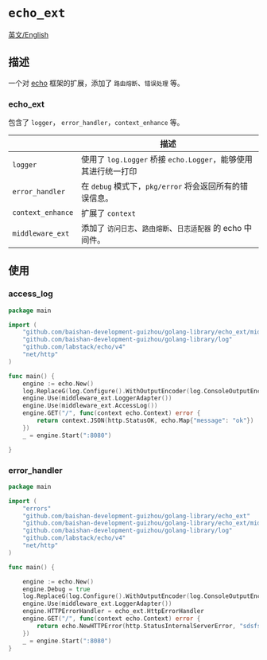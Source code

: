 # `echo_ext`

[英文/English](README.md)

## 描述

一个对 [echo](https://github.com/labstack/echo) 框架的扩展，添加了 `路由熔断`、`错误处理` 等。

### echo_ext

包含了 `logger`， `error_handler`，`context_enhance` 等。

|                   | 描述 |
| ----------------- | ---  |
| `logger`          | 使用了 `log.Logger` 桥接 `echo.Logger`，能够使用其进行统一打印 |
| `error_handler`   | 在 `debug` 模式下，`pkg/error` 将会返回所有的错误信息。        |
| `context_enhance` | 扩展了 `context` |
| `middleware_ext`  | 添加了 `访问日志`、`路由熔断`、`日志适配器` 的 echo 中间件。     |

## 使用

### access_log

```go
package main

import (
	"github.com/baishan-development-guizhou/golang-library/echo_ext/middleware_ext"
	"github.com/baishan-development-guizhou/golang-library/log"
	"github.com/labstack/echo/v4"
	"net/http"
)

func main() {
	engine := echo.New()
	log.ReplaceG(log.Configure().WithOutputEncoder(log.ConsoleOutputEncoder).Init())
	engine.Use(middleware_ext.LoggerAdapter())
	engine.Use(middleware_ext.AccessLog())
	engine.GET("/", func(context echo.Context) error {
		return context.JSON(http.StatusOK, echo.Map{"message": "ok"})
	})
	_ = engine.Start(":8080")

}


```

### error_handler

```go
package main

import (
	"errors"
	"github.com/baishan-development-guizhou/golang-library/echo_ext"
	"github.com/baishan-development-guizhou/golang-library/echo_ext/middleware_ext"
	"github.com/baishan-development-guizhou/golang-library/log"
	"github.com/labstack/echo/v4"
	"net/http"
)

func main() {

	engine := echo.New()
	engine.Debug = true
	log.ReplaceG(log.Configure().WithOutputEncoder(log.ConsoleOutputEncoder).WithNamed("[nefarian]").Init())
	engine.Use(middleware_ext.LoggerAdapter())
	engine.HTTPErrorHandler = echo_ext.HttpErrorHandler
	engine.GET("/", func(context echo.Context) error {
		return echo.NewHTTPError(http.StatusInternalServerError, "sdsfs").SetInternal(errors.New("asf"))
	})
	_ = engine.Start(":8080")
}

```
